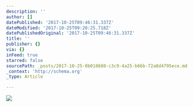 ```yaml
---
description: ''
author: []
datePublished: '2017-10-25T09:46:31.337Z'
dateModified: '2017-10-25T09:20:25.718Z'
datePublishedOriginal: '2017-10-25T09:46:31.337Z'
title: ''
publisher: {}
via: {}
inFeed: true
starred: false
sourcePath: _posts/2017-10-25-0b018680-c3c9-4a25-b66b-72a8d4795ece.md
_context: 'http://schema.org'
_type: Article

---
```

![](https://the-grid-user-content.s3-us-west-2.amazonaws.com/36b5a0b6-d449-47b0-93b3-34add523052e.jpg)